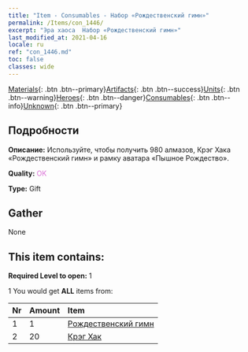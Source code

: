 ```yaml
---
title: "Item - Consumables - Набор «Рождественский гимн»"
permalink: /Items/con_1446/
excerpt: "Эра хаоса  Набор «Рождественский гимн»"
last_modified_at: 2021-04-16
locale: ru
ref: "con_1446.md"
toc: false
classes: wide
---
```

 [Materials](/ru/Items/){: .btn .btn--primary}[Artifacts](/ru/Items/Artifacts/){: .btn .btn--success}[Units](/ru/Items/Units/){: .btn .btn--warning}[Heroes](/ru/Items/Heroes/){: .btn .btn--danger}[Consumables](/ru/Items/Consumables/){: .btn .btn--info}[Unknown](/ru/Items/Unknown/){: .btn .btn--primary}

## Подробности
 **Описание:** Используйте, чтобы получить 980 алмазов, Крэг Хака «Рождественский гимн» и рамку аватара «Пышное Рождество».

 **Quality:** <span style="color: #DA70D6">OK</span>

 **Type:** Gift

## Gather

  None

## This item contains:

 **Required Level to open:** 1

 1 You would get **ALL** items  from:

  | Nr | Amount |     Item    |
  |:---|:-------|:------------|
  | 1 | 1 | [Рождественский гимн](/ru/Items/con_1058/) |  | 
  | 2 | 20 | [Крэг Хак](/ru/Items/her_375/) |  | 
